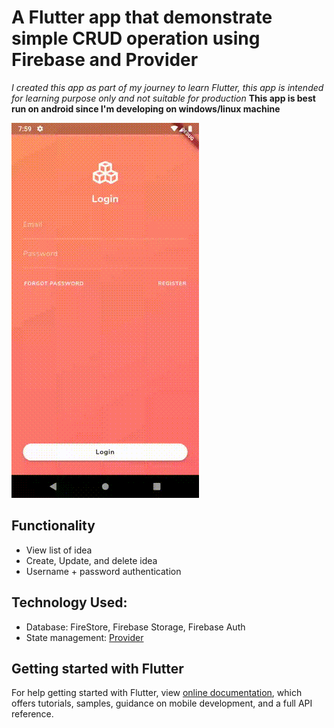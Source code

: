 # A Flutter app that demonstrate simple CRUD operation using Firebase and Provider
*I created this app as part of my journey to learn Flutter, this app is intended for learning
purpose only and not suitable for production*  **This app is best run on android since I'm developing on windows/linux machine**

![](media/sample.gif)

## Functionality
- View list of idea
- Create, Update, and delete idea
- Username + password authentication

## Technology Used:
- Database: FireStore, Firebase Storage, Firebase Auth
- State management: [Provider](https://pub.dev/packages/provider)

## Getting started with Flutter
For help getting started with Flutter, view [online documentation](https://flutter.dev/docs), which
offers tutorials, samples, guidance on mobile development, and a full API reference.
